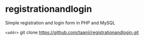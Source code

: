 # registrationandlogin
Simple registration and login form in PHP and MySQL

`<addr>` git clone https://github.com/taanii/registrationandlogin.git

